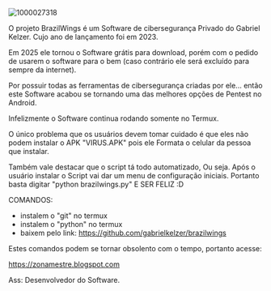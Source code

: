 ![1000027318](https://github.com/user-attachments/assets/196f346f-f323-49f8-bcaf-6c6cd48acdb2)


O projeto BrazilWings é um Software de cibersegurança Privado do Gabriel Kelzer. Cujo ano de lançamento foi em 2023.  

Em 2025 ele tornou o Software grátis para download, porém com o pedido de usarem o software para o bem (caso contrário ele será excluído para sempre da internet).

Por possuir todas as ferramentas de cibersegurança criadas por ele... então este Software acabou se tornando uma das melhores opções de Pentest no Android.

Infelizmente o Software continua rodando somente no Termux.

O único problema que os usuários devem tomar cuidado é que eles não podem instalar o APK "VIRUS.APK" pois ele Formata o celular da pessoa que instalar.

Também vale destacar que o script tá todo automatizado, Ou seja. Após o usuário instalar o Script vai dar um menu de configuração iniciais. Portanto basta digitar "python brazilwings.py" E SER FELIZ :D

COMANDOS:

* instalem o "git" no termux
* instalem o "python" no termux
* baixem pelo link: https://github.com/gabrielkelzer/brazilwings

Estes comandos podem se tornar obsolento com o tempo, portanto acesse:

https://zonamestre.blogspot.com 

Ass: Desenvolvedor do Software.
